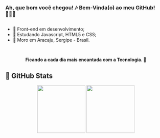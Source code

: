 ### Ah, que bom você chegou! 🎶 Bem-Vinda(o) ao meu GitHub! 👩🏽‍💻

##

- 🔭 Front-end em desenvolvimento;
- 🌱 Estudando Javascript, HTML5 e CSS;
- 📌 Moro em Aracaju, Sergipe - Brasil.

&nbsp;

<div align="center">
  <strong>Ficando a cada dia mais encantada com a Tecnologia. 🤩</strong> 
</div>

## 💫 GitHub Stats   
<div align="center">
  <a href="https://github.com/VictoriaMagalhaes"></a>
  <img height="150em" src="https://github-readme-stats.vercel.app/api?username=VictoriaMagalhaes&show_icons=true&theme=dracula&include_all_commits=true&count_private=true&link=https://github.com/VictoriaMagalhaes"/>
  <img height="150em" src="https://github-readme-stats.vercel.app/api/top-langs/?username=victoriamagalhaes&layout=compact&langs_count=16&theme=dracula&link=https://github.com/VictoriaMagalhaes"/>
</div>
    
